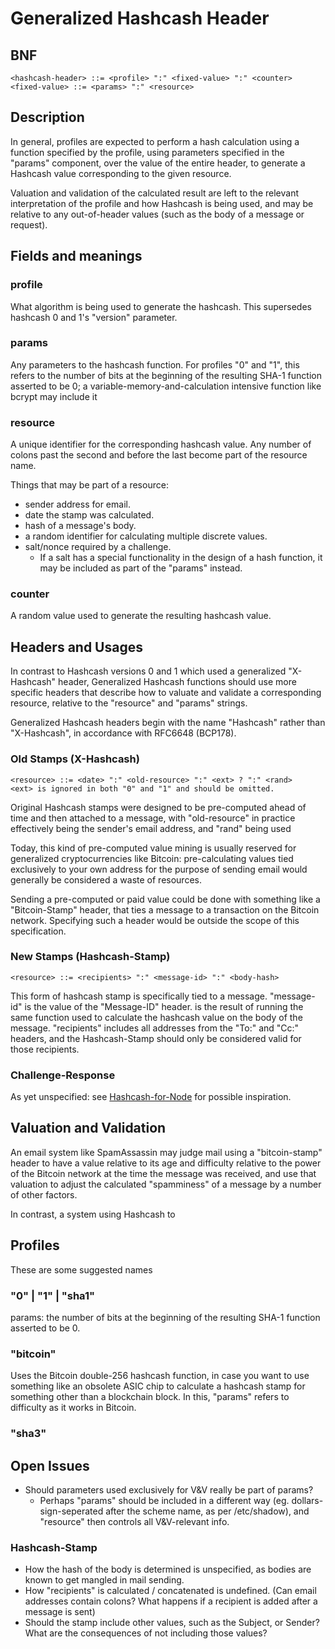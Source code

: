 # Generalized Hashcash Header

## BNF

    <hashcash-header> ::= <profile> ":" <fixed-value> ":" <counter>
    <fixed-value> ::= <params> ":" <resource>

## Description

In general, profiles are expected to perform a hash calculation using a function specified by the profile, using parameters specified in the "params" component, over the value of the entire header, to generate a Hashcash value corresponding to the given resource.

Valuation and validation of the calculated result are left to the relevant interpretation of the profile and how Hashcash is being used, and may be relative to any out-of-header values (such as the body of a message or request).

## Fields and meanings

### profile

What algorithm is being used to generate the hashcash. This supersedes hashcash 0 and 1's "version" parameter.

### params

Any parameters to the hashcash function. For profiles "0" and "1", this refers to the number of bits at the beginning of the resulting SHA-1 function asserted to be 0; a variable-memory-and-calculation intensive function like bcrypt may include it

### resource

A unique identifier for the corresponding hashcash value. Any number of colons past the second and before the last become part of the resource name.

Things that may be part of a resource:

- sender address for email.
- date the stamp was calculated.
- hash of a message's body.
- a random identifier for calculating multiple discrete values.
- salt/nonce required by a challenge.
  - If a salt has a special functionality in the design of a hash function, it may be included as part of the "params" instead.

### counter

A random value used to generate the resulting hashcash value.

## Headers and Usages

In contrast to Hashcash versions 0 and 1 which used a generalized "X-Hashcash" header, Generalized Hashcash functions should use more specific headers that describe how to valuate and validate a corresponding resource, relative to the "resource" and "params" strings.

Generalized Hashcash headers begin with the name "Hashcash" rather than "X-Hashcash", in accordance with RFC6648 (BCP178).

### Old Stamps (X-Hashcash)

    <resource> ::= <date> ":" <old-resource> ":" <ext> ? ":" <rand>
    <ext> is ignored in both "0" and "1" and should be omitted.

Original Hashcash stamps were designed to be pre-computed ahead of time and then attached to a message, with "old-resource" in practice effectively being the sender's email address, and "rand" being used 

Today, this kind of pre-computed value mining is usually reserved for generalized cryptocurrencies like Bitcoin: pre-calculating values tied exclusively to your own address for the purpose of sending email would generally be considered a waste of resources.

Sending a pre-computed or paid value could be done with something like a "Bitcoin-Stamp" header, that ties a message to a transaction on the Bitcoin network. Specifying such a header would be outside the scope of this specification.

### New Stamps (Hashcash-Stamp)

    <resource> ::= <recipients> ":" <message-id> ":" <body-hash> 

This form of hashcash stamp is specifically tied to a message. "message-id" is the value of the "Message-ID" header. <body-hash> is the result of running the same function used to calculate the hashcash value on the body of the message. "recipients" includes all addresses from the "To:" and "Cc:" headers, and the Hashcash-Stamp should only be considered valid for those recipients.

### Challenge-Response

As yet unspecified: see [Hashcash-for-Node](https://github.com/base698/Hashcash-for-Node) for possible inspiration.

## Valuation and Validation

An email system like SpamAssassin may judge mail using a "bitcoin-stamp" header to have a value relative to its age and difficulty relative to the power of the Bitcoin network at the time the message was received, and use that valuation to adjust the calculated "spamminess" of a message by a number of other factors.

In contrast, a system using Hashcash to

## Profiles

These are some suggested names

### "0" | "1" | "sha1"

params: the number of bits at the beginning of the resulting SHA-1 function asserted to be 0.

### "bitcoin"

Uses the Bitcoin double-256 hashcash function, in case you want to use something like an obsolete ASIC chip to calculate a hashcash stamp for something other than a blockchain block. In this, "params" refers to difficulty as it works in Bitcoin.

### "sha3"

## Open Issues

- Should parameters used exclusively for V&V really be part of params?
  - Perhaps "params" should be included in a different way (eg. dollars-sign-seperated after the scheme name, as per /etc/shadow), and "resource" then controls all V&V-relevant info.

### Hashcash-Stamp

- How the hash of the body is determined is unspecified, as bodies are known to get mangled in mail sending.
- How "recipients" is calculated / concatenated is undefined. (Can email addresses contain colons? What happens if a recipient is added after a message is sent)
- Should the stamp include other values, such as the Subject, or Sender? What are the consequences of not including those values?